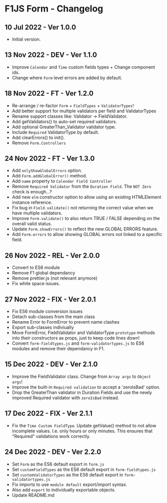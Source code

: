 # F1JS Form - Changelog

## 10 Jul 2022 - Ver 1.0.0
  - Initial version.

## 13 Nov 2022 - DEV - Ver 1.1.0
  - Improve `Calendar` and `Time` custom fields types + Change component ids.
  - Change where `Form` level errors are added by default.

## 18 Nov 2022 - FT - Ver 1.2.0
  - Re-arrange / re-factor `Form` + `FieldTypes` + `ValidatorTypes`!
  - Add better support for multiple validators per field and ValidatorTypes
  - Rename support classes like: Validator -> FieldValidator.
  - Add getValidators() to auto-set required validators.
  - Add optional GreaterThan_Validator validator type.
  - Include `Required` ValidatorType by default.
  - Add clearErrors() to init().
  - Remove `Form.Controllers`

## 24 Nov 2022 - FT - Ver 1.3.0
  - Add `onlyShowGlobalErrors` option.
  - Add `Form.addGlobalError()` method.
  - Add `name` property to `Calendar Field Controller`
  - Remove `Required Validator` from the `Duration Field`. The `NOT Zero` check is enough...?
  - Add new `elm` constructor option to allow using an existing HTMLElement instance reference.
  - Fix bug in `Field.validate()` not returning the correct value when we have multiple validators.
  - Improve `Form.validate()` to also return TRUE / FALSE depending on the overall valid status.
  - Update `Form.showErrors()` to reflect the new GLOBAL ERRORS feature.
  - Add `Form.errors` to allow showing GLOBAL errors not linked to a specific field.

## 26 Nov 2022 - REL - Ver 2.0.0
  - Convert to ES6 module
  - Remove F1 global dependancy
  - Remove prettier.js (not relevant anymore)
  - Fix white space issues.

## 27 Nov 2022 - FIX - Ver 2.0.1
  - Fix ES6 module conversion issues
  - Detach sub-classes from the main class
  - Rename Error to FormError to prevent name clashes
  - Export sub-classes indiviually
  - Move FormError, FieldValidator and ValidatorType `prototype` 
      methods into their constructors as props, just to keep
      code lines down!
  - Convert `form-fieldtypes.js` and `form-validatortypes.js`
      to ES6 modules and remove their dependancy in F1.

## 15 Dec 2022 - DEV - Ver 2.1.0
  - Improve the FieldValidator class. Change from `Array args` to `Object args`!
  - Improve the built-in `Required validation` to accept a 'zeroIsBad' option.
  - Drop the GreaterThan validator in Duration Fields and use the newly
    improved Required validator with `zeroIsBad` instead.

## 17 Dec 2022 - FIX - Ver 2.1.1
  - Fix the `Time Custom FieldType`. Update getValue() method to not allow incomplete values.
    I.e. only hours or only minutes. This ensures that "Required" validations work correctly.

## 24 Dec 2022 - DEV - Ver 2.2.0
 - Set `Form` as the ES6 default export in `form.js`
 - Set `customFieldTypes` as the ES6 default export in `form-fieldtypes.js`
 - Set `customValidatorTypes` as the ES6 default export in `form-validatortypes.js`
 - Fix imports to use `module default` export/import syntax.
 - Also add `export` to individually exportable objects.
 - Update README.md